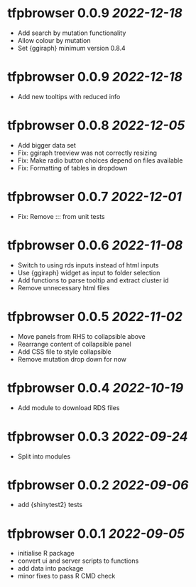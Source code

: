 # tfpbrowser 0.0.9 _2022-12-18_

- Add search by mutation functionality
- Allow colour by mutation
- Set {ggiraph} minimum version 0.8.4

# tfpbrowser 0.0.9 _2022-12-18_

- Add new tooltips with reduced info

# tfpbrowser 0.0.8 _2022-12-05_

- Add bigger data set
- Fix: ggiraph treeview was not correctly resizing
- Fix: Make radio button choices depend on files available
- Fix: Formatting of tables in dropdown

# tfpbrowser 0.0.7 _2022-12-01_

- Fix: Remove ::: from unit tests

# tfpbrowser 0.0.6 _2022-11-08_

- Switch to using rds inputs instead of html inputs
- Use {ggiraph} widget as input to folder selection
- Add functions to parse tooltip and extract cluster id
- Remove unnecessary html files

# tfpbrowser 0.0.5 _2022-11-02_

- Move panels from RHS to collapsible above
- Rearrange content of collapsible panel
- Add CSS file to style collapsible
- Remove mutation drop down for now

# tfpbrowser 0.0.4 _2022-10-19_

- Add module to download RDS files

# tfpbrowser 0.0.3 _2022-09-24_

- Split into modules

# tfpbrowser 0.0.2 _2022-09-06_

- add {shinytest2} tests

# tfpbrowser 0.0.1 _2022-09-05_

- initialise R package
- convert ui and server scripts to functions
- add data into package
- minor fixes to pass R CMD check

